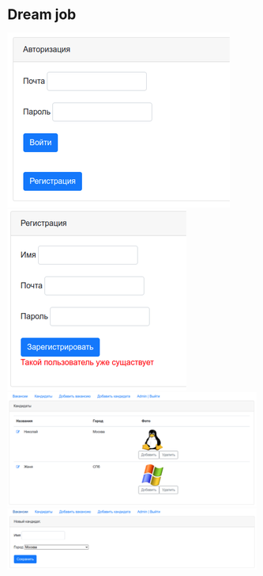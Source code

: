 # Dream job

![ScreenShot](images/Login.png)
![ScreenShot](images/Registration.png)
![ScreenShot](images/Condidates.png)
![ScreenShot](images/AddCandidate.png)
